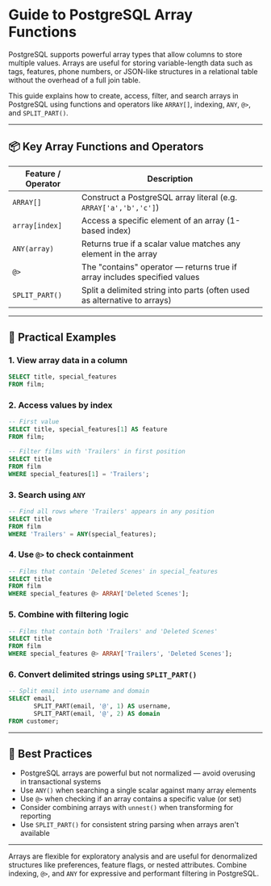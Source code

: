 # Guide to PostgreSQL Array Functions

PostgreSQL supports powerful array types that allow columns to store multiple values. Arrays are useful for storing variable-length data such as tags, features, phone numbers, or JSON-like structures in a relational table without the overhead of a full join table.

This guide explains how to create, access, filter, and search arrays in PostgreSQL using functions and operators like `ARRAY[]`, indexing, `ANY`, `@>`, and `SPLIT_PART()`.

---

## 📦 Key Array Functions and Operators

| Feature / Operator | Description                                                               |
| ------------------ | ------------------------------------------------------------------------- |
| `ARRAY[]`          | Construct a PostgreSQL array literal (e.g. `ARRAY['a','b','c']`)          |
| `array[index]`     | Access a specific element of an array (1-based index)                     |
| `ANY(array)`       | Returns true if a scalar value matches any element in the array           |
| `@>`               | The "contains" operator — returns true if array includes specified values |
| `SPLIT_PART()`     | Split a delimited string into parts (often used as alternative to arrays) |

---

## 🔧 Practical Examples

### 1. View array data in a column

```sql
SELECT title, special_features
FROM film;
```

### 2. Access values by index

```sql
-- First value
SELECT title, special_features[1] AS feature
FROM film;

-- Filter films with 'Trailers' in first position
SELECT title
FROM film
WHERE special_features[1] = 'Trailers';
```

### 3. Search using `ANY`

```sql
-- Find all rows where 'Trailers' appears in any position
SELECT title
FROM film
WHERE 'Trailers' = ANY(special_features);
```

### 4. Use `@>` to check containment

```sql
-- Films that contain 'Deleted Scenes' in special_features
SELECT title
FROM film
WHERE special_features @> ARRAY['Deleted Scenes'];
```

### 5. Combine with filtering logic

```sql
-- Films that contain both 'Trailers' and 'Deleted Scenes'
SELECT title
FROM film
WHERE special_features @> ARRAY['Trailers', 'Deleted Scenes'];
```

### 6. Convert delimited strings using `SPLIT_PART()`

```sql
-- Split email into username and domain
SELECT email,
       SPLIT_PART(email, '@', 1) AS username,
       SPLIT_PART(email, '@', 2) AS domain
FROM customer;
```

---

## 🧠 Best Practices

* PostgreSQL arrays are powerful but not normalized — avoid overusing in transactional systems
* Use `ANY()` when searching a single scalar against many array elements
* Use `@>` when checking if an array contains a specific value (or set)
* Consider combining arrays with `unnest()` when transforming for reporting
* Use `SPLIT_PART()` for consistent string parsing when arrays aren't available

---

Arrays are flexible for exploratory analysis and are useful for denormalized structures like preferences, feature flags, or nested attributes. Combine indexing, `@>`, and `ANY` for expressive and performant filtering in PostgreSQL.
